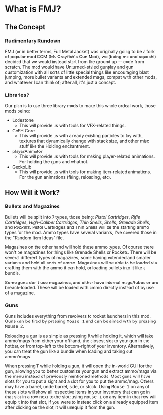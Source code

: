 # What is FMJ?
## The Concept
### Rudimentary Rundown
FMJ (or in better terms, Full Metal Jacket) was originally going to be a fork of popular mod CGM (Mr. Crayfish's Gun Mod), we (being me and squoshi) decided that we would instead start from the ground up -- code from scratch. The mod would have Unturned-styled gunplay and gun customization with all sorts of little special things like encouraging blast jumping, more bullet variants and extended mags, compat with other mods, and whatever I can think of; after all, it's just a concept.

### Libraries?
Our plan is to use three library mods to make this whole ordeal work, those mods being:
- Lodestone
    - This will provide us with tools for VFX-related things.
- CoFH Core
    - This will provide us with already existing particles to toy with, textures that dynamically change with stack size, and other misc stuff like the Holding enchantment.
- playerAnimator
    - This will provide us with tools for making player-related animations. For holding the guns and whatnot.
- GeckoLib
    - This will provide us with tools for making item-related animations. For the gun animations (firing, reloading, etc).

## How Will it Work?
### Bullets and Magazines
Bullets will be split into 7 types, those being: *Pistol Cartridges*, *Rifle Cartridges*, *High-Caliber Cartridges*, *Thin Shells*, *Shells*, *Grenade Shells*, and *Rockets*. Pistol Cartridges and Thin Shells will be the starting ammo types for the mod. Ammo types have several variants, I've covered those in the "Random Item Ideas" file.

Magazines on the other hand will hold these ammo types. Of course there won't be magazines for things like Grenade Shells or Rockets. There will be several different types of magazines, some having extended and smaller variants and hold all sorts of ammo. Magazines will be able to be loaded via crafting them with the ammo it can hold, or loading bullets into it like a bundle.

Some guns don't use magazines, and either have internal mags/tubes or are breach-loaded. These will be loaded with ammo directly instead of by use of a magazine.

### Guns
Guns includes everything from revolvers to rocket launchers in this mod. Guns can be fired by pressing <kbd>Mouse 1</kbd> and can be aimed with by pressing <kbd>Mouse 2</kbd>. 

Reloading a gun is as simple as pressing <kbd>R</kbd> while holding it, which will take ammo/mags from either your offhand, the closest slot to your gun in the hotbar, or from top-left to the bottom-right of your inventory. Alternatively, you can treat the gun like a bundle when loading and taking out ammo/mags.

When pressing <kbd>T</kbd> while holding a gun, it will open the in-world GUI for the gun, allowing you to better customize your gun and extract ammo/mags via the menu instead of previously mentioned methods. Most guns will have slots for you to put a sight and a slot for you to put the ammo/mag. Others may have a barrel, underbarrel, side, or stock. Using <kbd>Mouse 1</kbd> on any of these slots will show all respective items in your inventory that can go in that slot in a row next to the slot; using <kbd>Mouse 1</kbd> on any item in that row will equip it into that slot, if you were to instead click on a already equipped item after clicking on the slot, it will unequip it from the gun.

